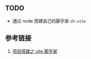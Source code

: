 ## TODO

- 通过 node 搭建自己的脚手架 `sh-vite`

## 参考链接

1. [项目搭建之 vite 脚手架](https://juejin.cn/post/6885603327107661832)
